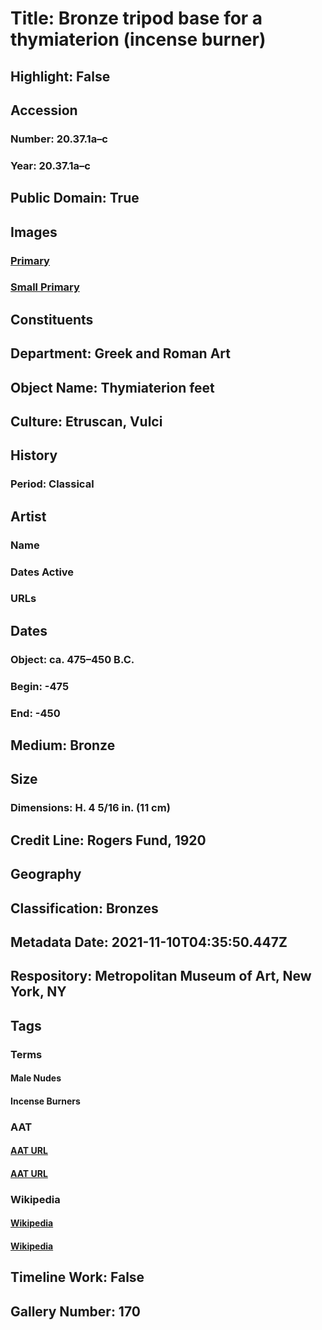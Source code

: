 # Title: Bronze tripod base for a thymiaterion (incense burner)
## Highlight: False
## Accession
### Number: 20.37.1a–c
### Year: 20.37.1a–c
## Public Domain: True
## Images
### [Primary](https://images.metmuseum.org/CRDImages/gr/original/DP21045.jpg)
### [Small Primary](https://images.metmuseum.org/CRDImages/gr/web-large/DP21045.jpg)
## Constituents
## Department: Greek and Roman Art
## Object Name: Thymiaterion feet
## Culture: Etruscan, Vulci
## History
### Period: Classical
## Artist
### Name
### Dates Active
### URLs
## Dates
### Object: ca. 475–450 B.C.
### Begin: -475
### End: -450
## Medium: Bronze
## Size
### Dimensions: H. 4 5/16 in. (11 cm)
## Credit Line: Rogers Fund, 1920
## Geography
## Classification: Bronzes
## Metadata Date: 2021-11-10T04:35:50.447Z
## Respository: Metropolitan Museum of Art, New York, NY
## Tags
### Terms
#### Male Nudes
#### Incense Burners
### AAT
#### [AAT URL](http://vocab.getty.edu/page/aat/300189568)
#### [AAT URL](http://vocab.getty.edu/page/aat/300198817)
### Wikipedia
#### [Wikipedia]()
#### [Wikipedia]()
## Timeline Work: False
## Gallery Number: 170